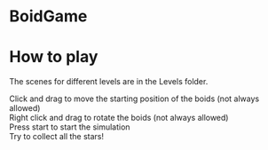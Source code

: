 # BoidGame

# How to play
The scenes for different levels are in the Levels folder.  
  
Click and drag to move the starting position of the boids (not always allowed)  
Right click and drag to rotate the boids (not always allowed)  
Press start to start the simulation  
Try to collect all the stars!
